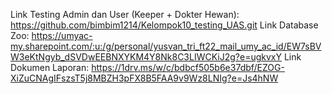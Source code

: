 Link Testing Admin dan User (Keeper + Dokter Hewan): https://github.com/bimbim1214/Kelompok10_testing_UAS.git 
Link Database Zoo: https://umyac-my.sharepoint.com/:u:/g/personal/yusvan_tri_ft22_mail_umy_ac_id/EW7sBVW3eKtNgyb_dSVDwEEBNXYKM4Y8Nk8C3LIWCKiJ2g?e=ugkvxY
Link Dokumen Laporan: https://1drv.ms/w/c/bdbcf505b6e37dbf/EZOG-XiZuCNAgIFszsT5j8MBZH3pFX8B5FAA9v9Wz8LNIg?e=Js4hNW
